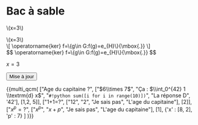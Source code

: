# Bac à sable

<p id="formule" class="arithmatex">
\(x=3\)
</p>
<div id="formule" class="arithmatex">
\(x=3\)
</div>

<div id="formule" class="arithmatex">
\[
\operatorname{ker} f=\{g\in G:f(g)=e_{H}\}{\mbox{.}}
\]
</div>

<div id="formule" class="arithmatex">
$$
\operatorname{ker} f=\{g\in G:f(g)=e_{H}\}{\mbox{.}}
$$
</div>

$x=3$

<input type="button" onclick="MAJ_formule()" value="Mise à jour">

<!-- <script src="https://polyfill.io/v3/polyfill.min.js?features=es6"></script> -->
<!-- <script id="MathJax-script" async src="https://cdn.jsdelivr.net/npm/mathjax@3/es5/tex-mml-chtml.js?"></script> -->
<script>
function MAJ_formule() {
  let valeur = Math.floor(Math.random() * 10)
  console.log(valeur)
  document.getElementById("formule").innerHTML = "\\( x = \\sqrt{" + valeur + "}\\)"
	MathJax.typeset()}
</script>



{{multi_qcm(
  ["Age du capitaine ?", ["$6\\times 7$", "Ça : $\\int_0^{42} 1 \\textrm{d} x$", "`#!python sum([i for i in range(10)])`", "La réponse D", '42'], [1,2, 5]],
  ["1+1=?", ["$12$", "2", "Je sais pas", "L'age du capitaine"], [2]],
  ["${x}^{p} = ?$", ["${x}^{p}$", "${x}+{p}$", "Je sais pas", "L'age du capitaine"], [1], {'x' : [8, 2], 'p' : 7} ]
)}}

<!-- <span id="truc_m">$x^p$</span>

<div id="frame">

<h1>MathJax v3: TeX &amp; MathML to HTML</h1>

<textarea id="input" rows="15" cols="10">

If $a \ne 0$, then $ax^2 + bx + c = 0$ has two solutions,
$$x = {-b \pm \sqrt{b^2-4ac} \over 2a}.$$

As MathML:
<math>
  <mi>a</mi>
  <msup>
    <mi>x</mi>
    <mn>2</mn>
  </msup>
  <mo>+</mo>
  <mi>b</mi>
  <mi>x</mi>
  <mo>+</mo>
  <mi>c</mi>
  <mo>=</mo>
  <mn>0</mn>
</math>.
</textarea>
<br />
<div class="right">
<input type="button" value="Render HTML" id="render" onclick="convert()"/>
</div>
<br clear="all" />
<div id="output"></div>
</div>

  <script>
    function convert() {
      //
      //  Get the input (it is HTML containing delimited TeX math
      //    and/or MathML tags
      //
      var input = document.getElementById("input").value.trim();
      //
      //  Disable the render button until MathJax is done
      //
      var button = document.getElementById("render");
      button.disabled = true;
      //
      //  Clear the old output
      //
      output = document.getElementById('output');
      output.innerHTML = input;
      //
      //  Reset the tex labels (and automatic equation numbers, though there aren't any here).
      //  Reset the typesetting system (font caches, etc.)
      //  Typeset the page, using a promise to let us know when that is complete
      //
      MathJax.texReset();
      MathJax.typesetClear();
      MathJax.typesetPromise()
        .catch(function (err) {
          //
          //  If there was an internal error, put the message into the output instead
          //
          output.innerHTML = '';
          output.appendChild(document.createElement('pre')).appendChild(document.createTextNode(err.message));
        })
        .then(function() {
          //
          //  Error or not, re-enable the render button
          //
          button.disabled = false;
        });
    }
  </script> -->


 <!-- <div id = "setQCM"> -->
<!-- Question 1:

{{ qcm(["$6\\times 7$", "Ça : $\\int_0^{42} 1 \\textrm{d} x$", "`#!python sum([i for i in range(10)])`", "La réponse D"], [1,2]) }} -->
<!-- 
Question 2:

{{ qcm(["$6\\times 7$", "Ça : $\\int_0^{42} 1 \\textrm{d} x$", "`#!python sum([i for i in range(10)])`", "La réponse D"], [1,2]) }}

Question 3:

{{ qcm(["$6\\times 7$", "Ça : $\\int_0^{42} 1 \\textrm{d} x$", "`#!python sum([i for i in range(10)])`", "La réponse D"], [1,2]) }}

<div class="buttonWrapper">
<span class = "validationButton" id = "valider">Valider</span>
<span class = "validationButton" id = "recharger">Recharger</span>
</div>
<div class = "showScore" id="score"></div>
</div> -->

<!-- {{IDE()}}
{{IDE()}} -->

<!-- <div class = "can_wrapper">
<canvas id ="tracer" width="500" height="300"></canvas>
<canvas id="pointer" width="500" height="300"></canvas>
</div> -->

<!-- <script type="text/javascript">
// // jQuery cross domain ajax
// $.get("http://www.example.org/ajax.php").done(function (data) {
//     console.log(data);
// });

// // using XMLHttpRequest
// var xhr = new XMLHttpRequest();
// xhr.open("GET", "http://www.example.org/ajax.php", true);
// xhr.onload = function () {
//     console.log(xhr.responseText);
// };
// xhr.send();

// using the Fetch API
const myInit = {
  method: 'GET',
  mode: 'no-cors',
  cache: 'default',
};

fetch("https://gitlab.com/bouillotvincent/tests-avec-mkdocs/-/blob/main/main.py", myInit)
    .then(function(response) {
        return response.blob();
    })
    .then(function(myBlob) {
    const objectURL = URL.createObjectURL(myBlob);
    console.log(objectURL);
    });
</script> -->